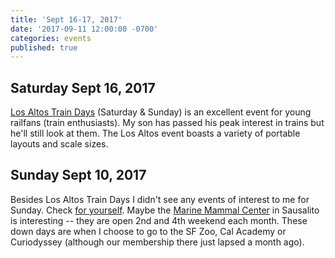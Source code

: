 ```yaml
---
title: 'Sept 16-17, 2017'
date: '2017-09-11 12:00:00 -0700'
categories: events
published: true
---
```


## Saturday Sept 16, 2017

[Los Altos Train Days][train] (Saturday & Sunday) is an excellent event for young railfans (train enthusiasts). My son has passed his peak interest in trains but he'll still look at them. The Los Altos event boasts a variety of portable layouts and scale sizes.

## Sunday Sept 10, 2017

Besides Los Altos Train Days I didn't see any events of interest to me for Sunday. Check [for yourself][kidfun]. Maybe the [Marine Mammal Center][mammal] in Sausalito is interesting -- they are open 2nd and 4th weekend each month. These down days are when I choose to go to the SF Zoo, Cal Academy or Curiodyssey (although our membership there just lapsed a month ago).

[train]: https://www.facebook.com/events/496821607364978
[kidfun]: http://www.bayareakidfun.com/weekend-highlights/
[mammal]: http://www.marinemammalcenter.org/Get-Involved/events/marine-science-sundays.html
